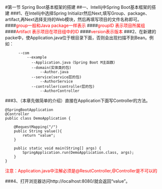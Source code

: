 #第一节  Spring Boot基本框架的搭建
##一、Intellij中Spring Boot基本框架的搭建
###1、在Intellij中选择Spring Initializr然后Next,填写Group、package、artifact,再Next选择支持的Web模块，然后再填写项目的文件名称即可。
####<font color="red">group一般和Java package一样表示</font>
####<font color="red">groupID 表示项目所属组</font>
####<font color="red">Artifact 表示项目在项目组中的ID</font>
####<font color="red">version表示版本</font>
###2、在新建的packe中，使Application.java位于根目录下面，否则会出现扫描不到Bean。例如：
```
      --com
      	  --example 
		  	--Application.java（Spring Boot M主函数）
		  	--domain(实体类的包)
			  	--Author.java
		  	--service(service层的包)
			  	--AuthorService
		  	--controller(controller层的包)
		     	--AuthorController
```
###3、（本章先做简单的介绍）直接在Application下面写Controller的方法。
```
@SpringBootApplication
@Controller
public class DemoApplication {

	@RequestMapping("/")
	public String value(){
		return "value";
	}

	public static void main(String[] args) {
		SpringApplication.run(DemoApplication.class, args);
	}
}
```
<font color="red">注意：Application.java中注解必须是@ResutController,@Controller是不可以的</font>

###4、打开浏览器访问http://localhost:8080/就会返回“value”。

